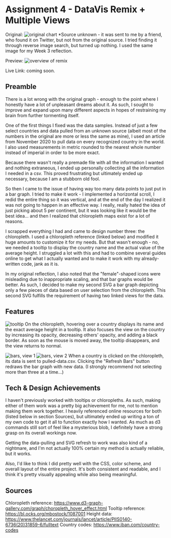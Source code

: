 Assignment 4 - DataVis Remix + Multiple Views
===

Original:
![original chart](img/original.png)
*Source unknown - it was sent to me by a friend, who found it on Twitter, but not from the original source. I tried finding it through reverse image search, but turned up nothing. I used the same image for my Week 3 reflection.

Preview:
![overview of remix](img/overview.png)

Live Link: coming soon.

Preamble
---

There is a lot wrong with the original graph - enough to the point where I honestly have a lot of unpleasant dreams about it. As such, I sought to improve and expand upon many different aspects in hopes of restraining my brain from further tormenting itself.

One of the first things I fixed was the data samples. Instead of just a few select countries and data pulled from an unknown source (albeit most of the numbers in the original are more or less the same as mine), I used an article from November 2020 to pull data on every recognized country in the world. I also used measurements in metric rounded to the nearest whole number instead of imperial in order to be more exact.

Because there wasn't really a premade file with all the information I wanted and nothing extraneous, I ended up personally collecting all the information I needed in a csv. This proved frustrating but ultimately ended up necessary, because I am a stubborn old fool.

So then I came to the issue of having way too many data points to just put in a bar graph. I tried to make it work - I implemented a horizontal scroll, I redid the entire thing so it was vertical, and at the end of the day I realized it was not going to happen in an effective way. I really, really hated the idea of just picking about 5 per continent, but it was looking like it would be the best idea... and then I realized that chloropleth maps exist for a lot of reasons.

I scrapped everything I had and came to design number three: the chloropleth. I used a chloropleth reference (linked below) and modified it huge amounts to customize it for my needs. But that wasn't enough - no, we needed a tooltip to display the country name and the actual value of the average height. I struggled a lot with this and had to combine several guides online to get what I actually wanted and to make it work with my already-written code, jank as it is.

In my original reflection, I also noted that the "female"-shaped icons were misleading due to inappropriate scaling, and that bar graphs would be better. As such, I decided to make my second SVG a bar graph depicting only a few pieces of data based on user selection from the chloropleth. This second SVG fulfills the requirement of having two linked views for the data.

Features
---
![tooltip](img/hover.png)
On the chloropleth, hovering over a country displays its name and the exact average height in a tooltip. It also focuses the view on the country by increasing its opacity, decreasing others' opacity, and adding a black border. As soon as the mouse is moved away, the tooltip disappears, and the view returns to normal.

![bars, view 1](img/bars1.png)
![bars, view 2](img/bars2.png)
When a country is clicked on the chloropleth, its data is sent to pulled-data.csv. Clicking the "Refresh Bars" button redraws the bar graph with new data. (I strongly recommend not selecting more than three at a time...)

Tech & Design Achievements
---

I haven't previously worked with tooltips or chloropleths. As such, making either of them work was a pretty big achievement for me, not to mention making them work together. I heavily referenced online resources for both (listed below in section Sources), but ultimately ended up writing a ton of my own code to get it all to function exactly how I wanted. As much as d3 commands still sort of feel like a mysterious blob, I definitely have a strong grasp on its overall workings now.

Getting the data-pulling and SVG refresh to work was also kind of a nightmare, and I'm not actually 100% certain my method is actually reliable, but it works.

Also, I'd like to think I did pretty well with the CSS, color scheme, and overall layout of the entire project. It's both consistent and readable, and I think it's pretty visually appealing while also being meaningful.

Sources
---

Chloropleth reference: https://www.d3-graph-gallery.com/graph/choropleth_hover_effect.html
Tooltip reference: https://bl.ocks.org/mbostock/1087001
Height data: https://www.thelancet.com/journals/lancet/article/PIIS0140-6736(20)31859-6/fulltext
Country codes: https://www.iban.com/country-codes
